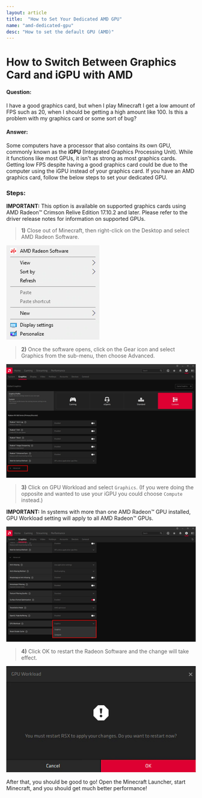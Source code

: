 ```yaml
---
layout: article
title:  "How to Set Your Dedicated AMD GPU"
name: "amd-dedicated-gpu"
desc: "How to set the default GPU (AMD)"
---
```


# How to Switch Between Graphics Card and iGPU with AMD

#### Question:
I have a good graphics card, but when I play Minecraft I get a low amount of FPS such as 20, when I should be getting a high amount like 100. Is this a problem with my graphics card or some sort of bug?

#### Answer:
Some computers have a processor that also contains its own GPU, commonly known as the **iGPU** (Integrated Graphics Processing Unit). While it functions like most GPUs, it isn't as strong as most graphics cards. Getting low FPS despite having a good graphics card could be due to the computer using the iGPU instead of your graphics card. If you have an AMD graphics card, follow the below steps to set your dedicated GPU.

### Steps:

**IMPORTANT:** This option is available on supported graphics cards using AMD Radeon™ Crimson Relive Edition 17.10.2 and later. Please refer to the driver release notes for information on supported GPUs.

> **1)** Close out of Minecraft, then right-click on the Desktop and select AMD Radeon Software.

![](/static/images/help/amd-dedicated-gpu/RS_PopUP.png)

> **2)** Once the software opens, click on the Gear icon and select Graphics from the sub-menu, then choose Advanced.

![](/static/images/help/amd-dedicated-gpu/amd_advancedsettings.png)

> **3)** Click on GPU Workload and select `Graphics`. (If you were doing the opposite and wanted to use your iGPU you could choose `Compute` instead.)

**IMPORTANT:** In systems with more than one AMD Radeon™ GPU installed, GPU Workload setting will apply to all AMD Radeon™ GPUs.

![](/static/images/help/amd-dedicated-gpu/gpu_workload.png)

> **4)** Click OK to restart the Radeon Software and the change will take effect.

![](/static/images/help/amd-dedicated-gpu/rsx_restart.png)

After that, you should be good to go! Open the Minecraft Launcher, start Minecraft, and you should get much better performance!
